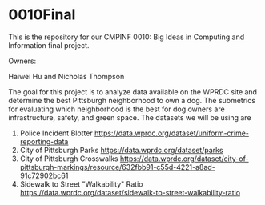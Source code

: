 # 0010Final
This is the repository for our CMPINF 0010: Big Ideas in Computing and Information final project.

Owners:

Haiwei Hu and Nicholas Thompson

  The goal for this project is to analyze data available on the WPRDC site and determine the best Pittsburgh neighborhood to own a dog. The submetrics for evaluating which neighborhood is the best for dog owners are infrastructure, safety, and green space. The datasets we will be using are
  
  1. Police Incident Blotter https://data.wprdc.org/dataset/uniform-crime-reporting-data
  2. City of Pittsburgh Parks https://data.wprdc.org/dataset/parks
  3. City of Pittsburgh Crosswalks https://data.wprdc.org/dataset/city-of-pittsburgh-markings/resource/632fbb91-c55d-4221-a8ad-91c72902bc61
  4. Sidewalk to Street "Walkability" Ratio https://data.wprdc.org/dataset/sidewalk-to-street-walkability-ratio
